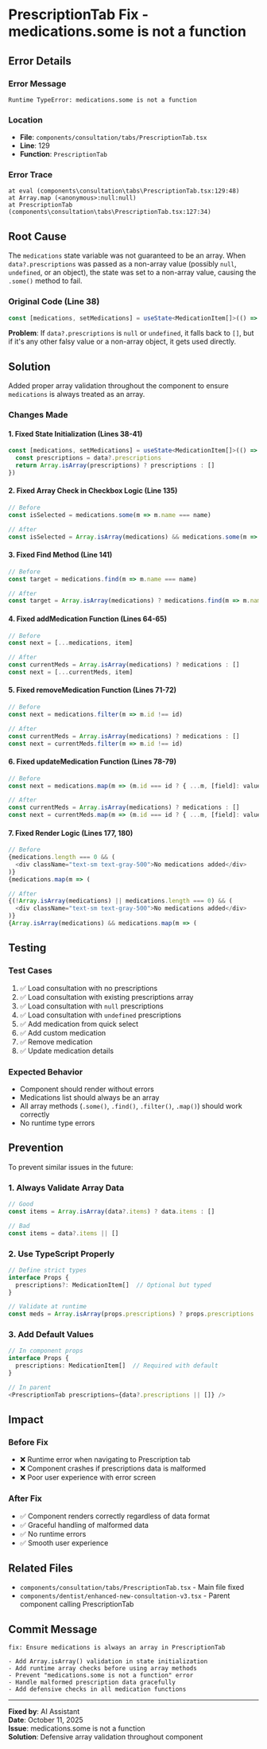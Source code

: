 # PrescriptionTab Fix - medications.some is not a function

## Error Details

### Error Message
```
Runtime TypeError: medications.some is not a function
```

### Location
- **File**: `components/consultation/tabs/PrescriptionTab.tsx`
- **Line**: 129
- **Function**: `PrescriptionTab`

### Error Trace
```
at eval (components\consultation\tabs\PrescriptionTab.tsx:129:48)
at Array.map (<anonymous>:null:null)
at PrescriptionTab (components\consultation\tabs\PrescriptionTab.tsx:127:34)
```

## Root Cause

The `medications` state variable was not guaranteed to be an array. When `data?.prescriptions` was passed as a non-array value (possibly `null`, `undefined`, or an object), the state was set to a non-array value, causing the `.some()` method to fail.

### Original Code (Line 38)
```typescript
const [medications, setMedications] = useState<MedicationItem[]>(() => data?.prescriptions || [])
```

**Problem**: If `data?.prescriptions` is `null` or `undefined`, it falls back to `[]`, but if it's any other falsy value or a non-array object, it gets used directly.

## Solution

Added proper array validation throughout the component to ensure `medications` is always treated as an array.

### Changes Made

#### 1. **Fixed State Initialization** (Lines 38-41)
```typescript
const [medications, setMedications] = useState<MedicationItem[]>(() => {
  const prescriptions = data?.prescriptions
  return Array.isArray(prescriptions) ? prescriptions : []
})
```

#### 2. **Fixed Array Check in Checkbox Logic** (Line 135)
```typescript
// Before
const isSelected = medications.some(m => m.name === name)

// After
const isSelected = Array.isArray(medications) && medications.some(m => m.name === name)
```

#### 3. **Fixed Find Method** (Line 141)
```typescript
// Before
const target = medications.find(m => m.name === name)

// After
const target = Array.isArray(medications) ? medications.find(m => m.name === name) : undefined
```

#### 4. **Fixed addMedication Function** (Lines 64-65)
```typescript
// Before
const next = [...medications, item]

// After
const currentMeds = Array.isArray(medications) ? medications : []
const next = [...currentMeds, item]
```

#### 5. **Fixed removeMedication Function** (Lines 71-72)
```typescript
// Before
const next = medications.filter(m => m.id !== id)

// After
const currentMeds = Array.isArray(medications) ? medications : []
const next = currentMeds.filter(m => m.id !== id)
```

#### 6. **Fixed updateMedication Function** (Lines 78-79)
```typescript
// Before
const next = medications.map(m => (m.id === id ? { ...m, [field]: value } : m))

// After
const currentMeds = Array.isArray(medications) ? medications : []
const next = currentMeds.map(m => (m.id === id ? { ...m, [field]: value } : m))
```

#### 7. **Fixed Render Logic** (Lines 177, 180)
```typescript
// Before
{medications.length === 0 && (
  <div className="text-sm text-gray-500">No medications added</div>
)}
{medications.map(m => (

// After
{(!Array.isArray(medications) || medications.length === 0) && (
  <div className="text-sm text-gray-500">No medications added</div>
)}
{Array.isArray(medications) && medications.map(m => (
```

## Testing

### Test Cases
1. ✅ Load consultation with no prescriptions
2. ✅ Load consultation with existing prescriptions array
3. ✅ Load consultation with `null` prescriptions
4. ✅ Load consultation with `undefined` prescriptions
5. ✅ Add medication from quick select
6. ✅ Add custom medication
7. ✅ Remove medication
8. ✅ Update medication details

### Expected Behavior
- Component should render without errors
- Medications list should always be an array
- All array methods (`.some()`, `.find()`, `.filter()`, `.map()`) should work correctly
- No runtime type errors

## Prevention

To prevent similar issues in the future:

### 1. Always Validate Array Data
```typescript
// Good
const items = Array.isArray(data?.items) ? data.items : []

// Bad
const items = data?.items || []
```

### 2. Use TypeScript Properly
```typescript
// Define strict types
interface Props {
  prescriptions?: MedicationItem[]  // Optional but typed
}

// Validate at runtime
const meds = Array.isArray(props.prescriptions) ? props.prescriptions : []
```

### 3. Add Default Values
```typescript
// In component props
interface Props {
  prescriptions: MedicationItem[]  // Required with default
}

// In parent
<PrescriptionTab prescriptions={data?.prescriptions || []} />
```

## Impact

### Before Fix
- ❌ Runtime error when navigating to Prescription tab
- ❌ Component crashes if prescriptions data is malformed
- ❌ Poor user experience with error screen

### After Fix
- ✅ Component renders correctly regardless of data format
- ✅ Graceful handling of malformed data
- ✅ No runtime errors
- ✅ Smooth user experience

## Related Files

- `components/consultation/tabs/PrescriptionTab.tsx` - Main file fixed
- `components/dentist/enhanced-new-consultation-v3.tsx` - Parent component calling PrescriptionTab

## Commit Message
```
fix: Ensure medications is always an array in PrescriptionTab

- Add Array.isArray() validation in state initialization
- Add runtime array checks before using array methods
- Prevent "medications.some is not a function" error
- Handle malformed prescription data gracefully
- Add defensive checks in all medication functions
```

---

**Fixed by**: AI Assistant  
**Date**: October 11, 2025  
**Issue**: medications.some is not a function  
**Solution**: Defensive array validation throughout component

